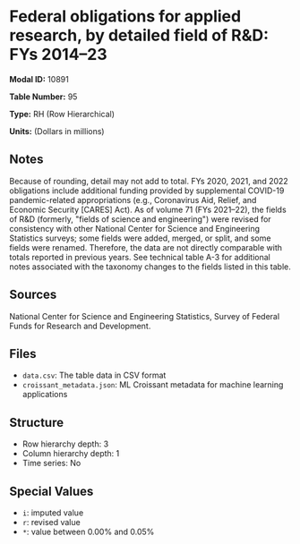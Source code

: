 # Federal obligations for applied research, by detailed field of R&D: FYs 2014&#8211;23

**Modal ID:** 10891

**Table Number:** 95

**Type:** RH (Row Hierarchical)

**Units:** (Dollars in millions)

## Notes

Because of rounding, detail may not add to total. FYs 2020, 2021, and 2022 obligations include additional funding provided by supplemental COVID-19 pandemic-related appropriations (e.g., Coronavirus Aid, Relief, and Economic Security [CARES] Act). As of volume 71 (FYs 2021–22), the fields of R&D (formerly, "fields of science and engineering") were revised for consistency with other National Center for Science and Engineering Statistics surveys; some fields were added, merged, or split, and some fields were renamed. Therefore, the data are not directly comparable with totals reported in previous years. See technical table A-3 for additional notes associated with the taxonomy changes to the fields listed in this table.

## Sources

National Center for Science and Engineering Statistics, Survey of Federal Funds for Research and Development.

## Files

- `data.csv`: The table data in CSV format
- `croissant_metadata.json`: ML Croissant metadata for machine learning applications

## Structure

- Row hierarchy depth: 3
- Column hierarchy depth: 1
- Time series: No

## Special Values

- `i`: imputed value
- `r`: revised value
- `*`: value between 0.00% and 0.05%
